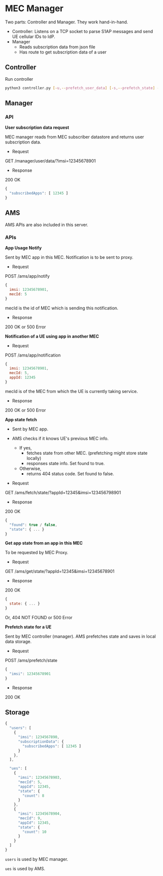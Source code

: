 # MEC Manager

Two parts: Controller and Manager. They work hand-in-hand.

- Controller: Listens on a TCP socket to parse S1AP messages and send UE cellular IDs to IdP.
- Manager
  - Reads subscription data from json file
  - Has route to get subscription data of a user

## Controller

Run controller

```sh
python3 controller.py [-u,--prefetch_user_data] [-s,--prefetch_state] -n ( home | foreign )
```

## Manager

### API

**User subscription data request**

MEC manager reads from MEC subscriber datastore and returns user subscription data.

- Request

GET /manager/user/data/?imsi=12345678901

- Response

200 OK

```js
{
  "subscribedApps": [ 12345 ]
}
```

## AMS

AMS APIs are also included in this server.

### APIs

**App Usage Notify**

Sent by MEC app in this MEC. Notification is to be sent to proxy.

- Request

POST /ams/app/notify

```js
{
  imsi: 12345678901,
  mecId: 5
}
```

mecId is the id of MEC which is sending this notification.

- Response

200 OK or 500 Error

**Notification of a UE using app in another MEC**

- Request

POST /ams/app/notification

```js
{
  imsi: 12345678901,
  mecId: 5,
  appId: 12345
}
```

mecId is of the MEC from which the UE is currently taking service.

- Response

200 OK or 500 Error

**App state fetch**

- Sent by MEC app. 
- AMS checks if it knows UE's previous MEC info. 
  - If yes, 
    - fetches state from other MEC. (prefetching might store state locally)
    - responses state info. Set found to true.
  - Otherwise, 
    - returns 404 status code. Set found to false.

- Request

GET /ams/fetch/state/?appId=12345&imsi=123456798901

- Response

200 OK

```js
{
  "found": true / false,
  "state": { ... }
}
```

**Get app state from an app in this MEC**

To be requested by MEC Proxy.

- Request

GET /ams/get/state/?appId=12345&imsi=12345678901

- Response

200 OK

```js
{
  state: { ... }
}
```

Or, 404 NOT FOUND or 500 Error

**Prefetch state for a UE**

Sent by MEC controller (manager). AMS prefetches state and saves in local data storage.

- Request

POST /ams/prefetch/state

```js
{
  "imsi": 12345678901
}
```

- Response

200 OK

## Storage

```js
{
  "users": [
    {
      "imsi": 1234567890,
      "subscriptionData": {
        "subscribedApps": [ 12345 ]
      }
    },
  ],

  "ues": [
    {
      "imsi": 12345678903,
      "mecId": 5,
      "appId": 12345, 
      "state": {
        "count": 8
      } 
    },
    {
      "imsi": 12345678904,
      "mecId": 9,
      "appId": 12345,
      "state": {
        "count": 10
      }
    }
  ]
}
```

`users` is used by MEC manager.

`ues` is used by AMS.
